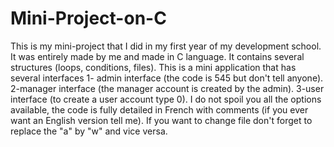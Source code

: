 # Mini-Project-on-C
This is my mini-project that I did in my first year of my development school. 
It was entirely made by me and made in C language. 
It contains several structures (loops, conditions, files). 
This is a mini application that has several interfaces 
1- admin interface (the code is 545 but don't tell anyone). 
2-manager interface (the manager account is created by the admin). 
3-user interface (to create a user account type 0). 
I do not spoil you all the options available, the code is fully detailed in French with comments (if you ever want an English version tell me).
If you want to change file don't forget to replace the "a" by "w" and vice versa.

